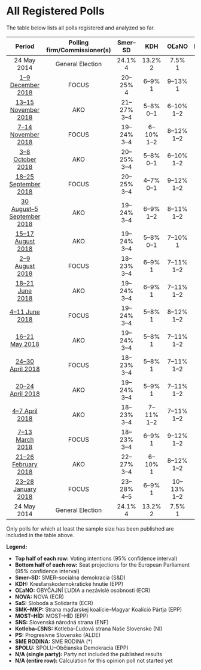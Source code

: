# All Registered Polls

The table below lists all polls registered and analyzed so far.

| Period     | Polling firm/Commissioner(s) | Smer–SD | KDH | OĽaNO | NOVA | SaS | SMK–MKP | MOST–HÍD | SNS | Kotleba–ĽSNS | PS | SME RODINA | SPOLU |
|:----------:|:----------------------------:|:--:|:--:|:--:|:--:|:--:|:--:|:--:|:--:|:--:|:--:|:--:|:--:|
| 24 May 2014 | General Election | 24.1% <br> 4 | 13.2% <br> 2 | 7.5% <br> 1 | 6.8% <br> 1 | 6.7% <br> 1 | 6.5% <br> 1 | 5.8% <br> 1 | 3.6% <br> 0 | 1.7% <br> 0 | 0.0% <br> 0 | 0.0% <br> 0 | 0.0% <br> 0 |
| [1–9 December 2018](2018-12-09-FOCUS.html) | FOCUS | 20–25% <br> 4 | 6–9% <br> 1 | 9–13% <br> 1 | N/A <br> N/A | 11–15% <br> 2 | 3–5% <br> 0 | 4–7% <br> 0 | 7–11% <br> 2 | 7–11% <br> 1 | 4–7% <br> 1 | 7–11% <br> 1 | 4–7% <br> 1 |
| [13–15 November 2018](2018-11-15-AKO.html) | AKO | 21–27% <br> 3–4 | 5–8% <br> 0–1 | 6–10% <br> 1–2 | N/A <br> N/A | 14–18% <br> 2–3 | 2–4% <br> 0 | 5–8% <br> 0–1 | 7–11% <br> 1–2 | 6–10% <br> 1–2 | 4–7% <br> 0–1 | 8–12% <br> 1–2 | 3–5% <br> 0–1 |
| [7–14 November 2018](2018-11-14-FOCUS.html) | FOCUS | 19–24% <br> 3–4 | 6–10% <br> 1–2 | 8–12% <br> 1–2 | N/A <br> N/A | 10–14% <br> 2–3 | 3–5% <br> 0–1 | 5–8% <br> 0–1 | 6–10% <br> 1–2 | 8–12% <br> 1–2 | 4–7% <br> 0–1 | 6–10% <br> 1–2 | 4–7% <br> 0–1 |
| [3–8 October 2018](2018-10-08-AKO.html) | AKO | 20–25% <br> 3–4 | 5–8% <br> 0–1 | 6–10% <br> 1–2 | N/A <br> N/A | 14–18% <br> 2–3 | 2–4% <br> 0 | 5–8% <br> 0–1 | 8–12% <br> 1–2 | 9–13% <br> 1–2 | 4–7% <br> 0–1 | 6–10% <br> 1 | 3–5% <br> 0–1 |
| [18–25 September 2018](2018-09-25-FOCUS.html) | FOCUS | 20–25% <br> 3–4 | 4–7% <br> 0–1 | 9–12% <br> 1–2 | N/A <br> N/A | 12–16% <br> 2–3 | 2–4% <br> 0 | 4–7% <br> 0–1 | 8–11% <br> 1–2 | 8–12% <br> 1–2 | 3–6% <br> 0–1 | 7–10% <br> 1–2 | 2–4% <br> 0 |
| [30 August–5 September 2018](2018-09-05-AKO.html) | AKO | 19–24% <br> 3–4 | 6–9% <br> 1–2 | 8–11% <br> 1–2 | N/A <br> N/A | 14–18% <br> 2–3 | 2–4% <br> 0 | 5–8% <br> 0–1 | 9–13% <br> 1–2 | 7–11% <br> 1–2 | 3–6% <br> 0–1 | 8–11% <br> 1–2 | 2–3% <br> 0 |
| [15–17 August 2018](2018-08-17-AKO.html) | AKO | 19–24% <br> 3–4 | 5–8% <br> 0–1 | 7–10% <br> 1 | N/A <br> N/A | 14–18% <br> 2–3 | 2–4% <br> 0 | 4–7% <br> 0–1 | 9–13% <br> 1–2 | 9–13% <br> 1–2 | 3–6% <br> 0–1 | 9–13% <br> 1–2 | 2–5% <br> 0 |
| [2–9 August 2018](2018-08-09-FOCUS.html) | FOCUS | 18–23% <br> 3–4 | 6–9% <br> 1 | 7–11% <br> 1–2 | N/A <br> N/A | 10–14% <br> 2 | 3–5% <br> 0–1 | 4–7% <br> 0–1 | 8–11% <br> 1–2 | 8–12% <br> 1–2 | 3–6% <br> 0–1 | 8–12% <br> 1–2 | 2–5% <br> 0 |
| [18–21 June 2018](2018-06-21-AKO.html) | AKO | 19–24% <br> 3–4 | 6–9% <br> 1 | 7–11% <br> 1–2 | N/A <br> N/A | 13–18% <br> 2–3 | 2–4% <br> 0 | 5–8% <br> 1 | 8–12% <br> 1–2 | 9–13% <br> 1–2 | 3–5% <br> 0–1 | 8–11% <br> 1–2 | 3–5% <br> 0–1 |
| [4–11 June 2018](2018-06-11-FOCUS.html) | FOCUS | 19–24% <br> 3–4 | 5–8% <br> 1 | 8–12% <br> 1–2 | N/A <br> N/A | 11–15% <br> 2 | 3–5% <br> 0–1 | 4–7% <br> 0–1 | 8–12% <br> 1–2 | 8–12% <br> 1–2 | 3–5% <br> 0–1 | 7–10% <br> 1–2 | 2–4% <br> 0 |
| [16–21 May 2018](2018-05-21-AKO.html) | AKO | 19–24% <br> 3–4 | 5–8% <br> 1 | 7–11% <br> 1–2 | N/A <br> N/A | 15–19% <br> 2–3 | 2–4% <br> 0 | 4–7% <br> 0–1 | 8–12% <br> 1–2 | 9–12% <br> 1–2 | 3–5% <br> 0–1 | 7–11% <br> 1–2 | 3–5% <br> 0 |
| [24–30 April 2018](2018-04-30-FOCUS.html) | FOCUS | 18–23% <br> 3–4 | 5–8% <br> 1 | 7–11% <br> 1–2 | N/A <br> N/A | 11–15% <br> 2 | 2–5% <br> 0 | 4–7% <br> 0–1 | 8–12% <br> 1–2 | 8–11% <br> 1–2 | 3–5% <br> 0 | 7–11% <br> 1–2 | 2–4% <br> 0 |
| [20–24 April 2018](2018-04-24-AKO.html) | AKO | 19–24% <br> 3–4 | 5–9% <br> 1 | 7–11% <br> 1–2 | N/A <br> N/A | 14–19% <br> 2–3 | 1–3% <br> 0 | 5–9% <br> 1 | 9–13% <br> 1–2 | 9–12% <br> 1–2 | 3–5% <br> 0–1 | 7–11% <br> 1–2 | 3–5% <br> 0–1 |
| [4–7 April 2018](2018-04-07-AKO.html) | AKO | 18–23% <br> 3–4 | 7–11% <br> 1–2 | 7–11% <br> 1–2 | N/A <br> N/A | 15–20% <br> 2–3 | 2–4% <br> 0 | 4–7% <br> 0–1 | 9–13% <br> 1–2 | 8–12% <br> 1–2 | 2–4% <br> 0 | 7–11% <br> 1–2 | 2–4% <br> 0 |
| [7–13 March 2018](2018-03-13-FOCUS.html) | FOCUS | 18–23% <br> 3–4 | 6–9% <br> 1 | 9–12% <br> 1–2 | N/A <br> N/A | 12–16% <br> 2–3 | 3–5% <br> 0–1 | 4–7% <br> 0–1 | 8–12% <br> 1–2 | 8–12% <br> 1–2 | 1–2% <br> 0 | 9–12% <br> 1–2 | 1–2% <br> 0 |
| [21–26 February 2018](2018-02-26-AKO.html) | AKO | 22–27% <br> 3–4 | 6–10% <br> 1 | 8–12% <br> 1–2 | N/A <br> N/A | 14–19% <br> 2–3 | 2–5% <br> 0 | 5–8% <br> 0–1 | 8–12% <br> 1–2 | 7–10% <br> 1–2 | 1–3% <br> 0 | 8–12% <br> 1–2 | 1–3% <br> 0 |
| [23–28 January 2018](2018-01-28-FOCUS.html) | FOCUS | 23–28% <br> 4–5 | 6–9% <br> 1 | 10–13% <br> 1–2 | N/A <br> N/A | 11–15% <br> 2 | 3–5% <br> 0–1 | 4–7% <br> 0–1 | 7–10% <br> 1–2 | 7–10% <br> 1–2 | 1–3% <br> 0 | 7–11% <br> 1–2 | N/A <br> N/A |
| 24 May 2014 | General Election | 24.1% <br> 4 | 13.2% <br> 2 | 7.5% <br> 1 | 6.8% <br> 1 | 6.7% <br> 1 | 6.5% <br> 1 | 5.8% <br> 1 | 3.6% <br> 0 | 1.7% <br> 0 | 0.0% <br> 0 | 0.0% <br> 0 | 0.0% <br> 0 |

Only polls for which at least the sample size has been published are included in the table above.

**Legend:**
+ **Top half of each row:** Voting intentions (95% confidence interval)
+ **Bottom half of each row:** Seat projections for the European Parliament (95% confidence interval)
+ **Smer–SD:** SMER–sociálna demokracia (S&D)
+ **KDH:** Kresťanskodemokratické hnutie (EPP)
+ **OĽaNO:** OBYČAJNÍ ĽUDIA a nezávislé osobnosti (ECR)
+ **NOVA:** NOVA (ECR)
+ **SaS:** Sloboda a Solidarita (ECR)
+ **SMK–MKP:** Strana maďarskej koalície–Magyar Koalíció Pártja (EPP)
+ **MOST–HÍD:** MOST–HÍD (EPP)
+ **SNS:** Slovenská národná strana (ENF)
+ **Kotleba–ĽSNS:** Kotleba–Ľudová strana Naše Slovensko (NI)
+ **PS:** Progresívne Slovensko (ALDE)
+ **SME RODINA:** SME RODINA (*)
+ **SPOLU:** SPOLU–Občianska Demokracia (EPP)
+ **N/A (single party):** Party not included the published results
+ **N/A (entire row):** Calculation for this opinion poll not started yet

